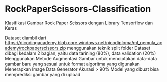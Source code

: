 # RockPaperScissors-Classification
Klasifikasi Gambar Rock Paper Scissors dengan Library Tensorflow dan Keras

Dataset diambil dari https://dicodingacademy.blob.core.windows.net/picodiploma/ml_pemula_academy/rockpaperscissors.zip
menggunakan teknik split folder
Dataset dibagi kedalam 2 bagian, yaitu data tarining (80%), data validation (20%)
Menggunakan Metode Augmentasi Gambar untuk menciptakan data-data gambar baru yang sesuai untuk format algoritma yang digunakan
Menerapkan Image Data Generator
Akurasi > 90%
Model yang dibuat bisa memprediksi gambar yang di upload
